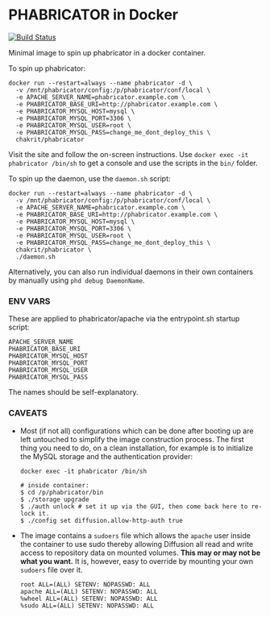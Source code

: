 # PHABRICATOR in Docker

[![Build Status](https://cloud.drone.io/api/badges/chakrit/phabricator/status.svg)](https://cloud.drone.io/chakrit/phabricator)

Minimal image to spin up phabricator in a docker container.

To spin up phabricator:

```
docker run --restart=always --name phabricator -d \
  -v /mnt/phabricator/config:/p/phabricator/conf/local \
  -e APACHE_SERVER_NAME=phabricator.example.com \
  -e PHABRICATOR_BASE_URI=http://phabricator.example.com \
  -e PHABRICATOR_MYSQL_HOST=mysql \
  -e PHABRICATOR_MYSQL_PORT=3306 \
  -e PHABRICATOR_MYSQL_USER=root \
  -e PHABRICATOR_MYSQL_PASS=change_me_dont_deploy_this \
  chakrit/phabricator
```

Visit the site and follow the on-screen instructions. Use `docker exec -it phabricator
/bin/sh` to get a console and use the scripts in the `bin/` folder.

To spin up the daemon, use the `daemon.sh` script:

```
docker run --restart=always --name phabricator -d \
  -v /mnt/phabricator/config:/p/phabricator/conf/local \
  -e APACHE_SERVER_NAME=phabricator.example.com \
  -e PHABRICATOR_BASE_URI=http://phabricator.example.com \
  -e PHABRICATOR_MYSQL_HOST=mysql \
  -e PHABRICATOR_MYSQL_PORT=3306 \
  -e PHABRICATOR_MYSQL_USER=root \
  -e PHABRICATOR_MYSQL_PASS=change_me_dont_deploy_this \
  chakrit/phabricator \
  ./daemon.sh
```

Alternatively, you can also run individual daemons in their own containers by manually
using `phd debug DaemonName`.

### ENV VARS

These are applied to phabricator/apache via the entrypoint.sh startup script:

```
APACHE_SERVER_NAME
PHABRICATOR_BASE_URI
PHABRICATOR_MYSQL_HOST
PHABRICATOR_MYSQL_PORT
PHABRICATOR_MYSQL_USER
PHABRICATOR_MYSQL_PASS
```

The names should be self-explanatory.


### CAVEATS

* Most (if not all) configurations which can be done after booting up are left untouched
  to simplify the image construction process. The first thing you need to do, on a clean
  installation, for example is to initialize the MySQL storage and the authentication
  provider:

  ```
  docker exec -it phabricator /bin/sh

  # inside container:
  $ cd /p/phabricator/bin
  $ ./storage upgrade
  $ ./auth unlock # set it up via the GUI, then come back here to re-lock it.
  $ ./config set diffusion.allow-http-auth true
  ```

* The image contains a `sudoers` file which allows the `apache` user inside the container
  to use sudo thereby allowing Diffusion all read and write access to repository data on
  mounted volumes. **This may or may not be what you want.** It is, however, easy to
  override by mounting your own `sudoers` file over it.

  ```
  root ALL=(ALL) SETENV: NOPASSWD: ALL
  apache ALL=(ALL) SETENV: NOPASSWD: ALL
  %wheel ALL=(ALL) SETENV: NOPASSWD: ALL
  %sudo ALL=(ALL) SETENV: NOPASSWD: ALL
  ```
